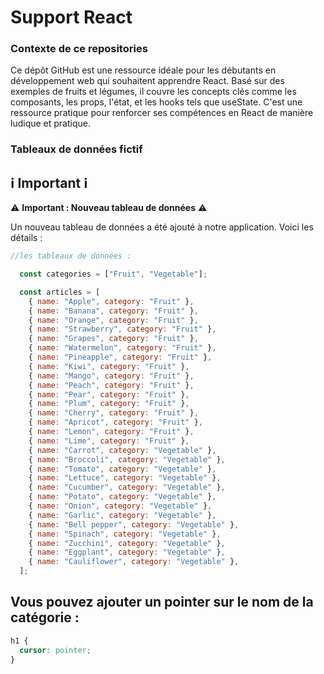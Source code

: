 # Support React 
### Contexte de ce repositories 

Ce dépôt GitHub est une ressource idéale pour les débutants en développement web qui souhaitent apprendre React.
Basé sur des exemples de fruits et légumes, il couvre les concepts clés comme les composants, les props, l'état, et les hooks tels que useState.
C'est une ressource pratique pour renforcer ses compétences en React de manière ludique et pratique.

### Tableaux de données fictif 

## ℹ️ Important ℹ️

⚠️ **Important : Nouveau tableau de données** ⚠️

Un nouveau tableau de données a été ajouté à notre application. Voici les détails :

```js
//les tableaux de données :

  const categories = ["Fruit", "Vegetable"];

  const articles = [
    { name: "Apple", category: "Fruit" },
    { name: "Banana", category: "Fruit" },
    { name: "Orange", category: "Fruit" },
    { name: "Strawberry", category: "Fruit" },
    { name: "Grapes", category: "Fruit" },
    { name: "Watermelon", category: "Fruit" },
    { name: "Pineapple", category: "Fruit" },
    { name: "Kiwi", category: "Fruit" },
    { name: "Mango", category: "Fruit" },
    { name: "Peach", category: "Fruit" },
    { name: "Pear", category: "Fruit" },
    { name: "Plum", category: "Fruit" },
    { name: "Cherry", category: "Fruit" },
    { name: "Apricot", category: "Fruit" },
    { name: "Lemon", category: "Fruit" },
    { name: "Lime", category: "Fruit" },
    { name: "Carrot", category: "Vegetable" },
    { name: "Broccoli", category: "Vegetable" },
    { name: "Tomato", category: "Vegetable" },
    { name: "Lettuce", category: "Vegetable" },
    { name: "Cucumber", category: "Vegetable" },
    { name: "Potato", category: "Vegetable" },
    { name: "Onion", category: "Vegetable" },
    { name: "Garlic", category: "Vegetable" },
    { name: "Bell pepper", category: "Vegetable" },
    { name: "Spinach", category: "Vegetable" },
    { name: "Zucchini", category: "Vegetable" },
    { name: "Eggplant", category: "Vegetable" },
    { name: "Cauliflower", category: "Vegetable" },
  ];
 ```

## Vous pouvez ajouter un pointer sur le nom de la catégorie :

```css
h1 {
  cursor: pointer;
}
```
